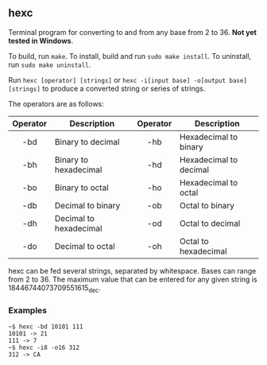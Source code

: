 ## hexc
Terminal program for converting to and from any base from 2 to 36.  **Not yet tested in Windows**.  

To build, run `make`. To install, build and run `sudo make install`.  To
uninstall, run `sudo make uninstall`.

Run `hexc [operator] [strings]` or `hexc -i[input base] -o[output base] [strings]` to produce a converted string or series of strings. 

The operators are as follows:  

| Operator   | Description            | Operator   | Description            |
|:----------:|------------------------|:----------:|------------------------|
| -bd        | Binary to decimal      | -hb        | Hexadecimal to binary  |
| -bh        | Binary to hexadecimal  | -hd        | Hexadecimal to decimal |
| -bo        | Binary to octal        | -ho        | Hexadecimal to octal   |
| -db        | Decimal to binary      | -ob        | Octal to binary        |
| -dh        | Decimal to hexadecimal | -od        | Octal to decimal       |
| -do        | Decimal to octal       | -oh        | Octal to hexadecimal   |  

hexc can be fed several strings, separated by whitespace. Bases can range from 2 to 36. The maximum value that can be entered for any given string is 18446744073709551615<sub>dec</sub>.  

### Examples
```
~$ hexc -bd 10101 111
10101 -> 21
111 -> 7
~$ hexc -i8 -o16 312
312 -> CA
```
